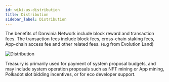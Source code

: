 ```yaml
---
id: wiki-us-distribution
title: Distribution
sidebar_label: Distribution
---
```


The benefits of Darwinia Network include block reward and transaction fees. The transaction fees include block fees, cross-chain staking fees, App-chain access fee and other related fees. (e.g from Evolution Land)

<div style="max-width:500px;">

![Distribution](../assets/distribution-en.png)

</div>

Treasury is primarily used for payment of system proposal budgets, and may include system operation proposals such as NFT mining or App mining, Polkadot slot bidding incentives, or for eco developer support.
